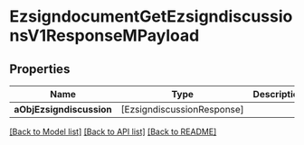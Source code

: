 # EzsigndocumentGetEzsigndiscussionsV1ResponseMPayload

## Properties
Name | Type | Description | Notes
------------ | ------------- | ------------- | -------------
**aObjEzsigndiscussion** | [EzsigndiscussionResponse] |  | 

[[Back to Model list]](../README.md#documentation-for-models) [[Back to API list]](../README.md#documentation-for-api-endpoints) [[Back to README]](../README.md)


